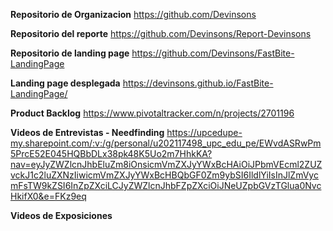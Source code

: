 
**Repositorio de Organizacion**
https://github.com/Devinsons 

**Repositorio del reporte**
https://github.com/Devinsons/Report-Devinsons 

**Repositorio de landing page**
https://github.com/Devinsons/FastBite-LandingPage

**Landing page desplegada**
https://devinsons.github.io/FastBite-LandingPage/ 

**Product Backlog**
https://www.pivotaltracker.com/n/projects/2701196 

**Videos de Entrevistas - Needfinding**
https://upcedupe-my.sharepoint.com/:v:/g/personal/u202117498_upc_edu_pe/EWvdASRwPm5PrcE52E045HQBbDLx38pk48K5Uo2m7HhkKA?nav=eyJyZWZlcnJhbEluZm8iOnsicmVmZXJyYWxBcHAiOiJPbmVEcml2ZUZvckJ1c2luZXNzIiwicmVmZXJyYWxBcHBQbGF0Zm9ybSI6IldlYiIsInJlZmVycmFsTW9kZSI6InZpZXciLCJyZWZlcnJhbFZpZXciOiJNeUZpbGVzTGlua0NvcHkifX0&e=FKz9eq

**Videos de Exposiciones**
